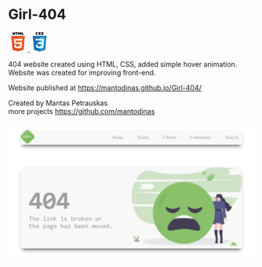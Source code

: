 # Girl-404

<p align="left"> 
<a href="https://www.w3.org/html/" target="_blank" rel="noreferrer"> <img src="https://raw.githubusercontent.com/devicons/devicon/master/icons/html5/html5-original-wordmark.svg" alt="html5" width="40" height="40"/> </a> <a href="https://www.w3schools.com/css/" target="_blank" rel="noreferrer"> <img src="https://raw.githubusercontent.com/devicons/devicon/master/icons/css3/css3-original-wordmark.svg" alt="css" width="40" height="40"/> </a>
</p>

404 website created using HTML, CSS, added simple hover animation.
<br>Website was created for improving front-end.

Website published at https://mantodinas.github.io/Girl-404/

Created by Mantas Petrauskas 
<br>more projects https://github.com/mantodinas

![screenshot](./img/Screenshot.jpg)

